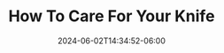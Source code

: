 ---
weight: 202
title: "How To Care For Your Knife"
description: ""
icon: "article"
date: "2024-06-02T14:34:52-06:00"
lastmod: "2024-06-02T14:34:52-06:00"
draft: true
toc: true
---